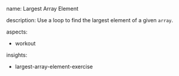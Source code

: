 name: Largest Array Element

description: Use a loop to find the largest element of a given `array`.

aspects:
  - workout

insights:
  - largest-array-element-exercise
